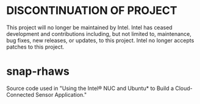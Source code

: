 # DISCONTINUATION OF PROJECT #
This project will no longer be maintained by Intel.
Intel has ceased development and contributions including, but not limited to, maintenance, bug fixes, new releases, or updates, to this project.
Intel no longer accepts patches to this project.
# snap-rhaws

Source code used in "Using the Intel® NUC and Ubuntu\* to Build a Cloud-Connected Sensor Application."

